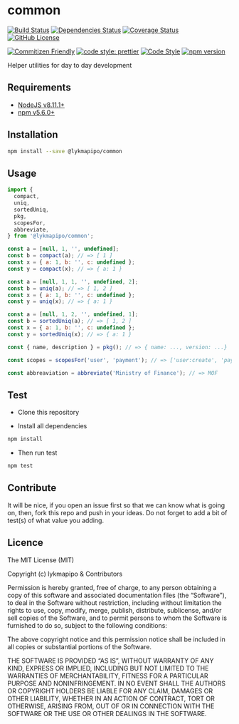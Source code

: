 # common

[![Build Status](https://travis-ci.com/lykmapipo/common.svg?branch=master)](https://travis-ci.com/lykmapipo/common)
[![Dependencies Status](https://david-dm.org/lykmapipo/common.svg)](https://david-dm.org/lykmapipo/common)
[![Coverage Status](https://coveralls.io/repos/github/lykmapipo/common/badge.svg?branch=master)](https://coveralls.io/github/lykmapipo/common?branch=master)
[![GitHub License](https://img.shields.io/github/license/lykmapipo/common)](https://github.com/lykmapipo/common/blob/develop/LICENSE)

[![Commitizen Friendly](https://img.shields.io/badge/commitizen-friendly-brightgreen.svg)](http://commitizen.github.io/cz-cli/)
[![code style: prettier](https://img.shields.io/badge/code_style-prettier-ff69b4.svg)](https://github.com/prettier/prettier)
[![Code Style](https://badgen.net/badge/code%20style/airbnb/ff5a5f?icon=airbnb)](https://github.com/airbnb/javascript)
[![npm version](https://img.shields.io/npm/v/@lykmapipo/common)](https://www.npmjs.com/package/@lykmapipo/common)

Helper utilities for day to day development

## Requirements

- [NodeJS v8.11.1+](https://nodejs.org)
- [npm v5.6.0+](https://www.npmjs.com/)

## Installation

```sh
npm install --save @lykmapipo/common
```

## Usage

```js
import {
  compact,
  uniq,
  sortedUniq,
  pkg,
  scopesFor,
  abbreviate,
} from '@lykmapipo/common';

const a = [null, 1, '', undefined];
const b = compact(a); // => [ 1 ]
const x = { a: 1, b: '', c: undefined };
const y = compact(x); // => { a: 1 }

const a = [null, 1, 1, '', undefined, 2];
const b = uniq(a); // => [ 1, 2 ]
const x = { a: 1, b: '', c: undefined };
const y = uniq(x); // => { a: 1 }

const a = [null, 1, 2, '', undefined, 1];
const b = sortedUniq(a); // => [ 1, 2 ]
const x = { a: 1, b: '', c: undefined };
const y = sortedUniq(x); // => { a: 1 }

const { name, description } = pkg(); // => { name: ..., version: ...}

const scopes = scopesFor('user', 'payment'); // => ['user:create', 'payment:create'];

const abbreaviation = abbreviate('Ministry of Finance'); // => MOF
```

## Test

- Clone this repository

- Install all dependencies

```sh
npm install
```

- Then run test

```sh
npm test
```

## Contribute

It will be nice, if you open an issue first so that we can know what is going on, then, fork this repo and push in your ideas. Do not forget to add a bit of test(s) of what value you adding.

## Licence

The MIT License (MIT)

Copyright (c) lykmapipo & Contributors

Permission is hereby granted, free of charge, to any person obtaining a copy of this software and associated documentation files (the “Software”), to deal in the Software without restriction, including without limitation the rights to use, copy, modify, merge, publish, distribute, sublicense, and/or sell copies of the Software, and to permit persons to whom the Software is furnished to do so, subject to the following conditions:

The above copyright notice and this permission notice shall be included in all copies or substantial portions of the Software.

THE SOFTWARE IS PROVIDED “AS IS”, WITHOUT WARRANTY OF ANY KIND, EXPRESS OR IMPLIED, INCLUDING BUT NOT LIMITED TO THE WARRANTIES OF MERCHANTABILITY, FITNESS FOR A PARTICULAR PURPOSE AND NONINFRINGEMENT. IN NO EVENT SHALL THE AUTHORS OR COPYRIGHT HOLDERS BE LIABLE FOR ANY CLAIM, DAMAGES OR OTHER LIABILITY, WHETHER IN AN ACTION OF CONTRACT, TORT OR OTHERWISE, ARISING FROM, OUT OF OR IN CONNECTION WITH THE SOFTWARE OR THE USE OR OTHER DEALINGS IN THE SOFTWARE.
